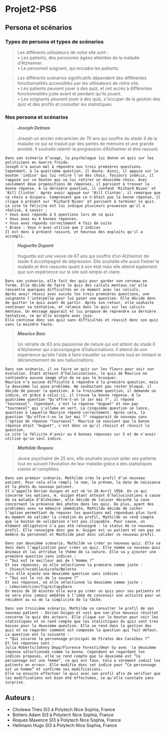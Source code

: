 # Projet2-PS6

## Persona et scénarios

### Types de persona et types de scénarios

>Les différents utilisateurs de notre site sont : <br/>
• Les patients, des personnes âgées atteintes de la maladie d'Alzheimer. <br/>
• Le personnel soignant, qui encadre les patients.

>Les différents scénarios significatifs dépendent des différentes fonctionnalités accessibles par les utilisateurs de notre site. <br/>
• Les patients peuvent jouer à des quiz, et ont accès à différentes fonctionnalités juste avant et pendant qu'ils jouent. <br/>
• Les soignants peuvent jouer à des quiz, s'occuper de la gestion des quiz et des profils et consulter les statistiques.

### Nos persona et scénarios

>***Joseph Delmas***<br/><br/>
Joseph un ancien mécanicien de 70 ans qui souffre du stade 4 de la maladie ce qui se traduit par des pertes de mémoire et une grande anxiété. Il souhaite ralentir la progression d’Alzheimer et être rassuré.

```
Dans son scénario d’usage, la psychologue lui donne un quiz sur les politiciens en Guerre froide.
Joseph n’a aucun mal à répondre aux trois premières questions. Cependant, à la quatrième question, il doute. Ainsi, il appuie sur le bouton 'indice' qui lui retire l'un des choix. Toujours indécis, il rappuie sur ce bouton qui va lui retirer un deuxième choix. Avec seulement deux propositions de réponses, il parvient à trouver la bonne réponse. A la dernière question, il confond 'Richard Nixon' et 'Bill Clinton'. Après avoir appuyé sur 'Bill Clinton', il remarque que ce choix a disparu. Comprenant que ce n'était pas la bonne réponse, il clique à présent sur 'Richard Nixon' et parvient à terminer le quiz.
Le site le félicite est lui indique plusieurs prouesses qu'il a réalisé, à savoir : 
• Vous avez répondu à 5 questions lors de ce quiz
• Vouz avez eu 4 bonnes réponses.
• Vous avez répondu correctement 4 fois de suite
• Bravo : Vous n'avez utilisé que 2 indices
Il est donc à présent rassuré, et heureux des exploits qu'il a accompli.
```

>***Huguette Dupont***<br/><br/>
Huguette est une veuve de 67 ans qui souffre d’un Alzheimer de stade 4 accompagné de dépression. Elle souhaite elle aussi freiner la maladie et être rassurée quant à son état mais elle attend également que son expérience sur le site soit simple et claire.

```
Dans son scénario, elle fait des quiz pour garder son cerveau en forme. Elle décide de faire le quiz des calculs mentaux car elle rencontre quelques difficultés en ce moment avec les calculs.
Après avoir réussi avec succès les trois premières questions, une soignante l'interpelle pour lui poser une question. Elle décide donc de quitter le quiz avant de partir. Après son retour, elle souhaite continuer sa tentative, et relance donc le quiz sur les calculs mentaux. Un message apparait et lui propose de reprendre sa dernière tentative, ce qu'elle accepte avec joie.
Elle continue donc son quiz sans difficultés et réussit donc son quiz sans la moindre faute.
```

>***Maurice Bois***<br/><br/>
Un retraité de 83 ans passionné de nature qui est atteint du stade 6 d'Alzheimer qui s’accompagne d’hallucinations. Il attend de son expérience qu’elle l'aide à faire travailler sa mémoire tout en limitant le déclenchement de ses hallucinations.

```
Dans son scénario, il va faire un quiz sur les fleurs pour voir son évolution. Étant atteint d’hallucinations, le quiz de Maurice ne contiendra aucune image afin de ne pas le brusquer.
Maurice n’a aucune difficulté à répondre à la première question, mais la deuxième lui pose problème. Ne souhaitant pas rester bloqué, il décide de passer la question. A la troisième question, il demande un indice, et grâce à celui-ci, il trouve la bonne réponse. A la quatrième question "Qu'offre-t-on le 1er mai ?", il répond "tournesol". Cependant, c'est la réponse "muguet" et non pas "tournesol" qui s'allume en vert. La cinquième question se lance, question à laquelle Maurice répond correctement. Après cela, la question "Qu'offre-t-on le 1er mai ?" réapparait de nouveau sans l'option de réponse "tournesol". Maurice se souvient que la bonne réponse était "muguet", c'est donc ce qu'il choisit et réussit la question.
Le site le félicite d'avoir eu 4 bonnes réponses sur 5 et de n'avoir utilisé qu'un seul indice.
```

>***Mathilde Roques***<br/><br/>
Jeune psychiatre de 25 ans, elle souhaite pouvoir aider ses patients tout en suivant l’évolution de leur maladie grâce à des statistiques claires et complètes.

```
Dans son premier scénario, Mathilde crée le profil d’un nouveau patient. Pour cela elle rempli le nom, le prénom, la date de naissance et la photo du nouveau patient.
Il s’appelle Dorian Guigon et est né le 20 Avril 1956. En ce qui concerne les options, m. Guigon étant atteint d’hallucinations à cause de sa maladie d’Alzheimer, elle décide de laisser décoché la case concernant la présence des photos dans les quiz. De plus, ayant des problèmes avec sa mémoire immédiate, Mathilde décide de cocher l’option permettant de reposer les questions mal répondues plus tard. Au moment de valider la création du profil, Mathilde se rend compte que le bouton de validation n’est pas cliquable. Pour cause, un élément obligatoire n’a pas été renseigné : le status de ce nouveau profil. Elle renseigne donc que m. Guigon est un patient et non pas un membre du personnel et Mathilde peut donc valider ce nouveau profil.
```
```
Dans son deuxième scénario, Mathilde va créer un nouveau quiz. Elle va donc dans l’application pour créer un quiz. Elle nomme ce nouveau quiz Animaux et lui attribue le thème de la nature. Elle va y ajouter une première question sans indices :
• “Qui est le meilleur ami de l’Homme ?”
Et ses réponses, où elle sélectionne la première comme juste :
- Chien/Crocodile/Girafe/Belette
Puis elle ajoute une deuxième question sans indices :
• “Qui est le roi de la savane ?”
Et ses réponses, où elle sélectionne la deuxième comme juste :
- Lémurien/Lion/Tigre/Capybara
En moins de 10 minutes elle aura pu créer un quiz pour ses patients et ne sera plus jamais embêtée à l’idée de concevoir une activité pour un résident au vu de la simplicité de la tâche.
```
```
Dans son troisième scénario, Mathilde va consulter le profil de son nouveau patient : Dorian Guigon et voit que son plus mauvais résultat concerne le quiz des acteurs. Elle clique sur le bouton pour voir les statistiques et se rend compte que les statistiques du quiz sont très basses pour la deuxième question. Elle se rend dans la gestion des quiz et va regarder comment est composée la question qui fait défaut. La question est la suivante :
• “Qui incarne le personnage principal de Pirates des Caraïbes ?”
Et les réponses sont :
Julia Roberts/Johnny Depp/Florence Foresti/Omar Sy avec  la deuxième réponse sélectionnée comme la bonne. Cependant en regardant les indices proposés, elle se rend compte que le deuxième est “Ce personnage est une femme”, ce qui est faux. Cela a sûrement induit les patients en erreur. Elle modifie donc cet indice pour “Ce personnage est un homme” et confirme ses modifications.
Elle va ensuite effectuer le quiz avec son profil afin de vérifier que les modifications ont bien été effectuées, ce qu'elle constate sans surprise.
```



## Auteurs :
* Cholewa Théo SI3 à Polytech Nice Sophia, France
* Bottero Adam SI3 à Polytech Nice Sophia, France
* Roques Maxence SI3 à Polytech Nice Sophia, France
* Heilmann Hugo SI3 à Polytech Nice Sophia, France
